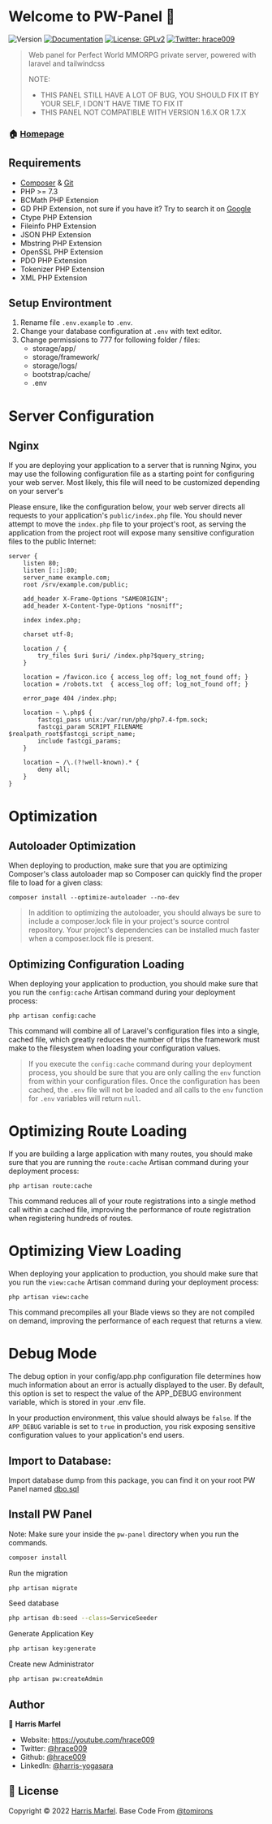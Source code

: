 # Welcome to PW-Panel 👋

![Version](https://img.shields.io/badge/version-1.1-blue.svg?cacheSeconds=2592000)
[![Documentation](https://img.shields.io/badge/documentation-yes-brightgreen.svg)](doc)
[![License: GPLv2](https://img.shields.io/badge/License-GPLv2-yellow.svg)](lic)
[![Twitter: hrace009](https://img.shields.io/twitter/follow/hrace009.svg?style=social)](https://twitter.com/hrace009)

> Web panel for Perfect World MMORPG private server, powered with laravel and tailwindcss
>
> NOTE:
> - THIS PANEL STILL HAVE A LOT OF BUG, YOU SHOULD FIX IT BY YOUR SELF, I DON'T HAVE TIME TO FIX IT
> - THIS PANEL NOT COMPATIBLE WITH VERSION 1.6.X OR 1.7.X

### 🏠 [Homepage](https://youtube.com/c/hrace009)

## Requirements
- [Composer](https://getcomposer.org/doc/00-intro.md#installation-linux-unix-macos) & [Git](https://github.com/git-guides/install-git)
- PHP >= 7.3
- BCMath PHP Extension
- GD PHP Extension, not sure if you have it? Try to search it on [Google](https://gprivate.com/60ifz)
- Ctype PHP Extension
- Fileinfo PHP Extension
- JSON PHP Extension
- Mbstring PHP Extension
- OpenSSL PHP Extension
- PDO PHP Extension
- Tokenizer PHP Extension
- XML PHP Extension

## Setup Environtment
1. Rename file `.env.example` to `.env`.
2. Change your database configuration at `.env` with text editor.
3. Change permissions to 777 for following folder / files:
   - storage/app/
   - storage/framework/
   - storage/logs/
   - bootstrap/cache/
   - .env
  
# Server Configuration
## Nginx
If you are deploying your application to a server that is running Nginx, you may use the following configuration file as a starting point for configuring your web server. Most likely, this file will need to be customized depending on your server's

Please ensure, like the configuration below, your web server directs all requests to your application's `public/index.php` file. You should never attempt to move the `index.php` file to your project's root, as serving the application from the project root will expose many sensitive configuration files to the public Internet:

```
server {
    listen 80;
    listen [::]:80;
    server_name example.com;
    root /srv/example.com/public;
 
    add_header X-Frame-Options "SAMEORIGIN";
    add_header X-Content-Type-Options "nosniff";
 
    index index.php;
 
    charset utf-8;
 
    location / {
        try_files $uri $uri/ /index.php?$query_string;
    }
 
    location = /favicon.ico { access_log off; log_not_found off; }
    location = /robots.txt  { access_log off; log_not_found off; }
 
    error_page 404 /index.php;
 
    location ~ \.php$ {
        fastcgi_pass unix:/var/run/php/php7.4-fpm.sock;
        fastcgi_param SCRIPT_FILENAME $realpath_root$fastcgi_script_name;
        include fastcgi_params;
    }
 
    location ~ /\.(?!well-known).* {
        deny all;
    }
}
```

# Optimization
## Autoloader Optimization
When deploying to production, make sure that you are optimizing Composer's class autoloader map so Composer can quickly find the proper file to load for a given class:
```
composer install --optimize-autoloader --no-dev
```
> In addition to optimizing the autoloader, you should always be sure to include a composer.lock file in your project's source control repository. Your project's dependencies can be installed much faster when a composer.lock file is present.

## Optimizing Configuration Loading
When deploying your application to production, you should make sure that you run the `config:cache` Artisan command during your deployment process:
```
php artisan config:cache
```
This command will combine all of Laravel's configuration files into a single, cached file, which greatly reduces the number of trips the framework must make to the filesystem when loading your configuration values.
> If you execute the `config:cache` command during your deployment process, you should be sure that you are only calling the `env` function from within your configuration files. Once the configuration has been cached, the `.env` file will not be loaded and all calls to the `env` function for `.env` variables will return `null`.

# Optimizing Route Loading
If you are building a large application with many routes, you should make sure that you are running the `route:cache` Artisan command during your deployment process:
```
php artisan route:cache
```
This command reduces all of your route registrations into a single method call within a cached file, improving the performance of route registration when registering hundreds of routes.

# Optimizing View Loading
When deploying your application to production, you should make sure that you run the `view:cache` Artisan command during your deployment process:
```
php artisan view:cache
```
This command precompiles all your Blade views so they are not compiled on demand, improving the performance of each request that returns a view.

# Debug Mode
The debug option in your config/app.php configuration file determines how much information about an error is actually displayed to the user. By default, this option is set to respect the value of the APP_DEBUG environment variable, which is stored in your .env file.

In your production environment, this value should always be `false`. If the `APP_DEBUG` variable is set to `true` in production, you risk exposing sensitive configuration values to your application's end users.

## Import to Database:
Import database dump from this package, you can find it on your root PW Panel named [dbo.sql](https://github.com/hrace009/PW-Panel/blob/master/dbo.sql)
## Install PW Panel
Note: Make sure your inside the `pw-panel` directory when you run the commands.
```sh
composer install
```
Run the migration
```sh
php artisan migrate
```
Seed database
```sh
php artisan db:seed --class=ServiceSeeder
```
Generate Application Key
```sh
php artisan key:generate
```
Create new Administrator
```sh
php artisan pw:createAdmin
```

## Author
👤 **Harris Marfel**
* Website: https://youtube.com/hrace009
* Twitter: [@hrace009](https://twitter.com/hrace009)
* Github: [@hrace009](https://github.com/hrace009)
* LinkedIn: [@harris-yogasara](https://linkedin.com/in/harris-yogasara)

## 📝 License
Copyright © 2022 [Harris Marfel](https://github.com/hrace009).
Base Code From [@tomirons](https://github.com/tomirons/pw-web)
